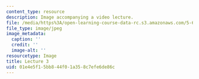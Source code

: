 ```yaml
---
content_type: resource
description: Image accompanying a video lecture.
file: /media/https%3A/open-learning-course-data-rc.s3.amazonaws.com/5-60-thermodynamics-kinetics-spring-2008/01e4e5f15bb844f01a358c7efe6de86c_lec03_th.jpg
file_type: image/jpeg
image_metadata:
  caption: ''
  credit: ''
  image-alt: ''
resourcetype: Image
title: Lecture 3
uid: 01e4e5f1-5bb8-44f0-1a35-8c7efe6de86c
---
```

